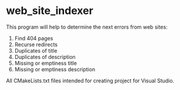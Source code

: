 # web_site_indexer

This program will help to determine the next errors from web sites:

1. Find 404 pages
2. Recurse redirects
3. Duplicates of title
4. Duplicates of description
5. Missing or emptiness title
6. Missing or emptiness description

All CMakeLists.txt files intended for creating project for Visual Studio.
